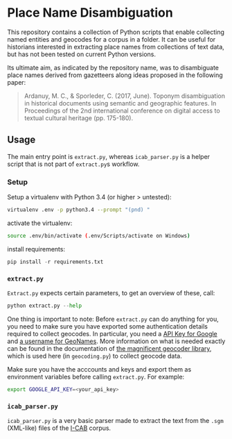 # Place Name Disambiguation

This repository contains a collection of Python scripts that enable collecting named entities and geocodes for a corpus in a folder. It can be useful for historians interested in extracting place names from collections of text data, but has not been tested on current Python versions.

Its ultimate aim, as indicated by the repository name, was to disambiguate place names derived from gazetteers along ideas proposed in the following paper:
> Ardanuy, M. C., & Sporleder, C. (2017, June). Toponym disambiguation in historical documents using semantic and geographic features. In Proceedings of the 2nd international conference on digital access to textual cultural heritage (pp. 175-180).

## Usage

The main entry point is `extract.py`, whereas `icab_parser.py` is a helper script that is not part of `extract.py`s workflow.

### Setup

Setup a virtualenv with Python 3.4 (or higher > untested):

```bash
virtualenv .env -p python3.4 --prompt "(pnd) "
```

activate the virtualenv:

```bash
source .env/bin/activate (.env/Scripts/activate on Windows)
```

install requirements:

```python
pip install -r requirements.txt
```

### `extract.py`

`Extract.py` expects certain parameters, to get an overview of these, call:

```python
python extract.py --help
```

One thing is important to note:
Before `extract.py` can do anything for you, you need to make sure you have exported some authentication details required to collect geocodes. In particular, you need a [API Key for Google]() and [a username for GeoNames](http://www.geonames.org/export/web-services.html). More information on what is needed exactly can be found in the documentation of [the magnificent geocoder library](https://geocoder.readthedocs.io/index.html), which is used here (in `geocoding.py`) to collect geocode data.

Make sure you have the acccounts and keys and export them as environment variables before calling `extract.py`. For example:

```bash
export GOOGLE_API_KEY=<your_api_key>
```

### `icab_parser.py`

`icab_parser.py` is a very basic parser made to extract the text from the `.sgm` (XML-like) files of the [I-CAB](http://ontotext.fbk.eu/icab.html) corpus.
